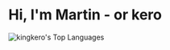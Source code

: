 # Hi, I'm Martin - or kero

![kingkero's Top Languages](https://github-readme-stats.vercel.app/api/top-langs/?username=kingkero&theme=vue-dark&show_icons=true&hide_border=true&layout=compact)
